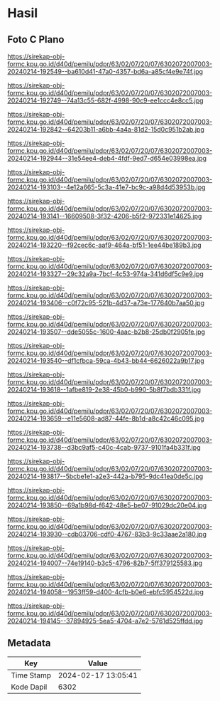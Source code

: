# Hasil

## Foto C Plano

https://sirekap-obj-formc.kpu.go.id/d40d/pemilu/pdpr/63/02/07/20/07/6302072007003-20240214-192549--ba610d41-47a0-4357-bd6a-a85cf4e9e74f.jpg

https://sirekap-obj-formc.kpu.go.id/d40d/pemilu/pdpr/63/02/07/20/07/6302072007003-20240214-192749--74a13c55-682f-4998-90c9-ee1ccc4e8cc5.jpg

https://sirekap-obj-formc.kpu.go.id/d40d/pemilu/pdpr/63/02/07/20/07/6302072007003-20240214-192842--64203b11-a6bb-4a4a-81d2-15d0c951b2ab.jpg

https://sirekap-obj-formc.kpu.go.id/d40d/pemilu/pdpr/63/02/07/20/07/6302072007003-20240214-192944--31e54ee4-deb4-4fdf-9ed7-d654e03998ea.jpg

https://sirekap-obj-formc.kpu.go.id/d40d/pemilu/pdpr/63/02/07/20/07/6302072007003-20240214-193103--4e12a665-5c3a-41e7-bc9c-a98d4d53953b.jpg

https://sirekap-obj-formc.kpu.go.id/d40d/pemilu/pdpr/63/02/07/20/07/6302072007003-20240214-193141--16609508-3f32-4206-b5f2-972331e14625.jpg

https://sirekap-obj-formc.kpu.go.id/d40d/pemilu/pdpr/63/02/07/20/07/6302072007003-20240214-193220--f92cec6c-aaf9-464a-bf51-1ee44be189b3.jpg

https://sirekap-obj-formc.kpu.go.id/d40d/pemilu/pdpr/63/02/07/20/07/6302072007003-20240214-193327--29c32a9a-7bcf-4c53-974a-341d6df5c9e9.jpg

https://sirekap-obj-formc.kpu.go.id/d40d/pemilu/pdpr/63/02/07/20/07/6302072007003-20240214-193406--c0f72c95-521b-4d37-a73e-177640b7aa50.jpg

https://sirekap-obj-formc.kpu.go.id/d40d/pemilu/pdpr/63/02/07/20/07/6302072007003-20240214-193507--dde5055c-1600-4aac-b2b8-25db0f2905fe.jpg

https://sirekap-obj-formc.kpu.go.id/d40d/pemilu/pdpr/63/02/07/20/07/6302072007003-20240214-193540--df1cfbca-59ca-4b43-bb44-6626022a9b17.jpg

https://sirekap-obj-formc.kpu.go.id/d40d/pemilu/pdpr/63/02/07/20/07/6302072007003-20240214-193618--1afbe819-2e38-45b0-b990-5b8f7bdb331f.jpg

https://sirekap-obj-formc.kpu.go.id/d40d/pemilu/pdpr/63/02/07/20/07/6302072007003-20240214-193659--e11e5608-ad87-44fe-8b1d-a8c42c46c095.jpg

https://sirekap-obj-formc.kpu.go.id/d40d/pemilu/pdpr/63/02/07/20/07/6302072007003-20240214-193738--d3bc9af5-c40c-4cab-9737-9101fa4b331f.jpg

https://sirekap-obj-formc.kpu.go.id/d40d/pemilu/pdpr/63/02/07/20/07/6302072007003-20240214-193817--5bcbe1e1-a2e3-442a-b795-9dc41ea0de5c.jpg

https://sirekap-obj-formc.kpu.go.id/d40d/pemilu/pdpr/63/02/07/20/07/6302072007003-20240214-193850--69a1b98d-f642-48e5-be07-91029dc20e04.jpg

https://sirekap-obj-formc.kpu.go.id/d40d/pemilu/pdpr/63/02/07/20/07/6302072007003-20240214-193930--cdb03706-cdf0-4767-83b3-9c33aae2a180.jpg

https://sirekap-obj-formc.kpu.go.id/d40d/pemilu/pdpr/63/02/07/20/07/6302072007003-20240214-194007--74e19140-b3c5-4796-82b7-5ff379125583.jpg

https://sirekap-obj-formc.kpu.go.id/d40d/pemilu/pdpr/63/02/07/20/07/6302072007003-20240214-194058--1953ff59-d400-4cfb-b0e6-ebfc5954522d.jpg

https://sirekap-obj-formc.kpu.go.id/d40d/pemilu/pdpr/63/02/07/20/07/6302072007003-20240214-194145--37894925-5ea5-4704-a7e2-5761d525ffdd.jpg


## Metadata

| Key        | Value               |
| ---------- | ------------------- |
| Time Stamp | 2024-02-17 13:05:41 |
| Kode Dapil | 6302                |



